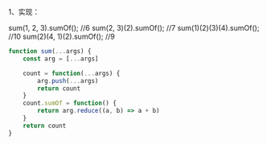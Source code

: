 1、实现： 

sum(1, 2, 3).sumOf(); //6 
sum(2, 3)(2).sumOf(); //7 
sum(1)(2)(3)(4).sumOf(); //10 
sum(2)(4, 1)(2).sumOf(); //9 

```js
function sum(...args) {
    const arg = [...args]

    count = function(...args) {
        arg.push(...args)
        return count
    }
    count.sumOf = function() {
        return arg.reduce((a, b) => a + b)
    }
    return count
}
```

